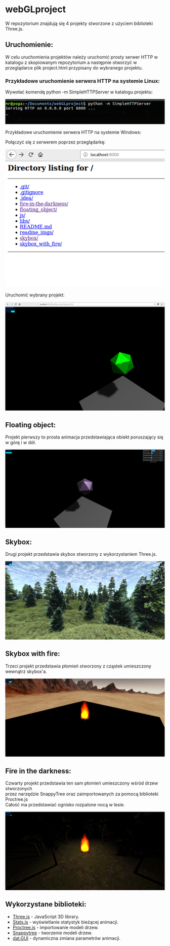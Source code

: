 # webGLproject  

W repozytorium znajdują się 4 projekty stworzone z użyciem biblioteki Three.js.

## Uruchomienie: 
W celu uruchomienia projektów należy uruchomić prosty serwer HTTP w katalogu z skopiowanym repozytorium 
a następnie otworzyć w przeglądarce plik project.html przypisany do wybranego projektu.  

### Przykładowe uruchomienie serwera HTTP na systemie Linux:  

Wywołać komendę python -m SimpleHTTPServer w katalogu projektu:  

![run-server-linux](https://github.com/MRejdych/webGLproject/blob/master/readme_imgs/linux-run-server.png)  

Przykładowe uruchomienie serwera HTTP na systemie Windows:  


Połączyć się z serwerem poprzez przeglądarkę:  

![connect-server](https://github.com/MRejdych/webGLproject/blob/master/readme_imgs/connect-server.png)      

Uruchomić wybrany projekt:  

![run-project](https://github.com/MRejdych/webGLproject/blob/master/readme_imgs/run-project.png)    

## Floating object:  

Projekt pierwszy to prosta animacja przedstawiająca obiekt poruszający się w górę i w dół.  

![Floating object](https://github.com/MRejdych/webGLproject/blob/master/readme_imgs/floating-object.png)

## Skybox:

Drugi projekt przedstawia skybox stworzony z wykorzystaniem Three.js.  

![skybox](https://github.com/MRejdych/webGLproject/blob/master/readme_imgs/skybox.png)  

## Skybox with fire:

Trzeci projekt przedstawia płomień stworzony z cząstek umieszczony wewnątrz skybox'a.  

![Skybox with fire](https://github.com/MRejdych/webGLproject/blob/master/readme_imgs/skybox-with-fire.png)  

## Fire in the darkness:

Czwarty projekt przedstawia ten sam płomień umieszczony wśród drzew stworzonych  
przez narzędzie SnappyTree oraz zaimportowanych za pomocą biblioteki Proctree.js  
Całość ma przedstawiać ognisko rozpalone nocą w lesie.  

![Fire in the darkness](https://github.com/MRejdych/webGLproject/blob/master/readme_imgs/fire-in-the-darkness.png)  
  

 
## Wykorzystane biblioteki:

- [Three.js](https://github.com/mrdoob/three.js/) - JavaScript 3D library.  
- [Stats.js](https://github.com/mrdoob/stats.js/) - wyświetlanie statystyk bieżącej animacji.  
- [Proctree.js](https://github.com/supereggbert/proctree.js/) - importowanie modeli drzew.  
- [Snappytree](https://github.com/supereggbert/SnappyTree) - tworzenie modeli drzew.  
- [dat.GUI](https://github.com/dataarts/dat.gui) - dynamiczna zmiana parametrów animacji. 
